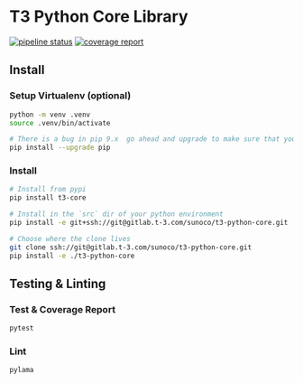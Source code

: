 # T3 Python Core Library

[![pipeline status](https://gitlab.t-3.com/sunoco/t3-python-core/badges/master/pipeline.svg)](https://gitlab.t-3.com/sunoco/t3-python-core/commits/master)
[![coverage report](https://gitlab.t-3.com/sunoco/t3-python-core/badges/master/coverage.svg)](https://gitlab.t-3.com/sunoco/t3-python-core/commits/master)

## Install

### Setup Virtualenv (optional)
```sh
python -m venv .venv
source .venv/bin/activate

# There is a bug in pip 9.x  go ahead and upgrade to make sure that you're pip 10.x
pip install --upgrade pip
```

### Install
```sh
# Install from pypi
pip install t3-core

# Install in the `src` dir of your python environment
pip install -e git+ssh://git@gitlab.t-3.com/sunoco/t3-python-core.git

# Choose where the clone lives
git clone ssh://git@gitlab.t-3.com/sunoco/t3-python-core.git
pip install -e ./t3-python-core
```

## Testing & Linting
### Test & Coverage Report
```sh
pytest
```

### Lint
```sh
pylama
```
